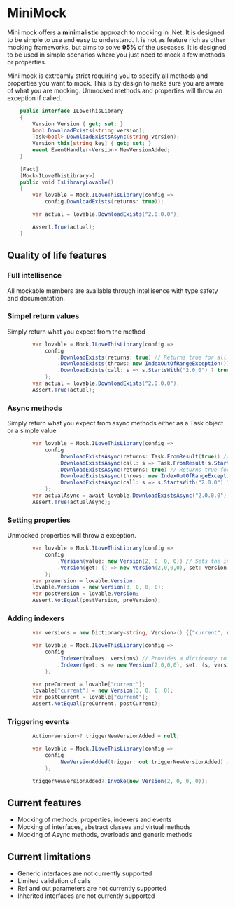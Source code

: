 # MiniMock

Mini mock offers a __minimalistic__ approach to mocking in .Net. It is designed to be simple to use and easy to understand. 
It is not as feature rich as other mocking frameworks, but aims to solve __95%__ of the usecases.
It is designed to be used in simple scenarios where you just need to mock a few methods or properties.

Mini mock is extreamly strict requiring you to specify all methods and properties you want to mock. This is by design to make sure you are aware of what you are mocking.
Unmocked methods and properties will throw an exception if called.

```csharp
    public interface ILoveThisLibrary
    {
        Version Version { get; set; }
        bool DownloadExists(string version);
        Task<bool> DownloadExistsAsync(string version);
        Version this[string key] { get; set; }
        event EventHandler<Version> NewVersionAdded;
    }

    [Fact]
    [Mock<ILoveThisLibrary>]
    public void IsLibraryLovable()
    {
        var lovable = Mock.ILoveThisLibrary(config =>
            config.DownloadExists(returns: true));

        var actual = lovable.DownloadExists("2.0.0.0");

        Assert.True(actual);
    }
```

## Quality of life features

### Full intellisence

All mockable members are available through intellisence with type safety and documentation.

### Simpel return values

Simply return what you expect from the method

```csharp
        var lovable = Mock.ILoveThisLibrary(config =>
            config
                .DownloadExists(returns: true) // Returns true for all versions
                .DownloadExists(throws: new IndexOutOfRangeException()) // Throws IndexOutOfRangeException for all versions
                .DownloadExists(call: s => s.StartsWith("2.0.0") ? true : false ) // Returns true for version 2.0.0.x
            );
        var actual = lovable.DownloadExists("2.0.0.0");
        Assert.True(actual);
```

### Async methods

Simply return what you expect from async methods either as a Task object or a simple value

```csharp
        var lovable = Mock.ILoveThisLibrary(config =>
            config
                .DownloadExistsAsync(returns: Task.FromResult(true)) // Returns true for all versions
                .DownloadExistsAsync(call: s => Task.FromResult(s.StartsWith("2.0.0") ? true : false)) // Returns true for version 2.0.0.x
                .DownloadExistsAsync(returns: true) // Returns true for all versions
                .DownloadExistsAsync(throws: new IndexOutOfRangeException()) // Throws IndexOutOfRangeException for all versions
                .DownloadExistsAsync(call: s => s.StartsWith("2.0.0") ? true : false) // Returns true for version 2.0.0.x
            );
        var actualAsync = await lovable.DownloadExistsAsync("2.0.0.0");
        Assert.True(actualAsync);
```

### Setting properties

Unmocked properties will throw a exception.

```csharp
        var lovable = Mock.ILoveThisLibrary(config =>
            config
                .Version(value: new Version(2, 0, 0, 0)) // Sets the initial version to 2.0.0.0
                .Version(get: () => new Version(2,0,0,0), set: version => throw new IndexOutOfRangeException()) // Overwrites the property getter and setter
            );
        var preVersion = lovable.Version;
        lovable.Version = new Version(3, 0, 0, 0);
        var postVersion = lovable.Version;
        Assert.NotEqual(postVersion, preVersion);

```

### Adding indexers

```csharp
        var versions = new Dictionary<string, Version>() {{"current", new Version(2,0,0,0)}};

        var lovable = Mock.ILoveThisLibrary(config =>
            config
                .Indexer(values: versions) // Provides a dictionary to retrieve and store versions
                .Indexer(get: s => new Version(2,0,0,0), set: (s, version) => {}) // Overwrites the indexer getter and setter
            );

        var preCurrent = lovable["current"];
        lovable["current"] = new Version(3, 0, 0, 0);
        var postCurrent = lovable["current"];
        Assert.NotEqual(preCurrent, postCurrent);
```

### Triggering events 

```csharp
        Action<Version>? triggerNewVersionAdded = null;

        var lovable = Mock.ILoveThisLibrary(config =>
            config
                .NewVersionAdded(trigger: out triggerNewVersionAdded) // Provides a trigger for when a new version is added
            );

        triggerNewVersionAdded?.Invoke(new Version(2, 0, 0, 0));
```

## Current features

- Mocking of methods, properties, indexers and events
- Mocking of interfaces, abstract classes and virtual methods
- Mocking of Async methods, overloads and generic methods

## Current limitations

- Generic interfaces are not currently supported
- Limited validation of calls
- Ref and out parameters are not currently supported
- Inherited interfaces are not currently supported
